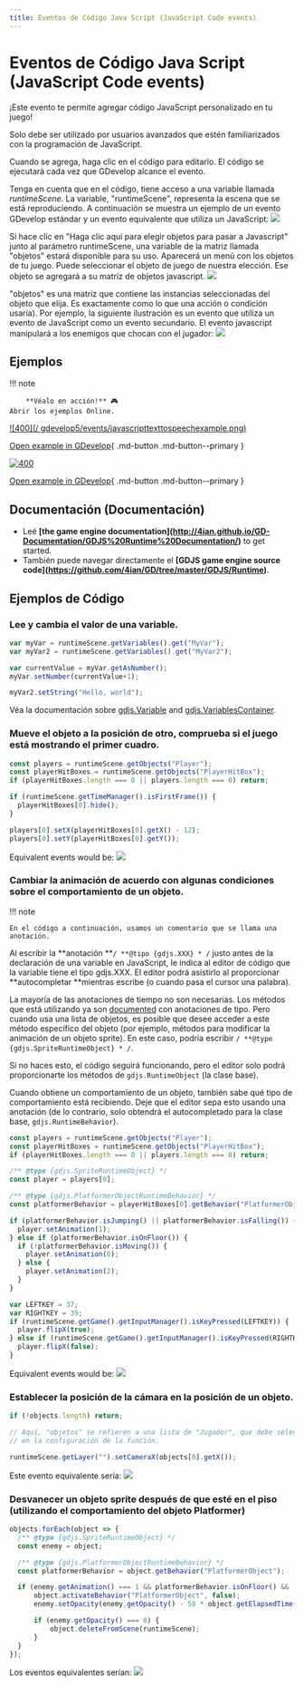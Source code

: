 ```yaml
---
title: Eventos de Código Java Script (JavaScript Code events)
---
```

# Eventos de Código Java Script (JavaScript Code events)

¡Este evento te permite agregar código JavaScript personalizado en tu juego!

Solo debe ser utilizado por usuarios avanzados que estén familiarizados con la programación de JavaScript.

Cuando se agrega, haga clic en el código para editarlo. El código se ejecutará cada vez que GDevelop alcance el evento.

Tenga en cuenta que en el código, tiene acceso a una variable llamada _runtimeScene_. La variable, "runtimeScene", representa la escena que se está reproduciendo. A continuación se muestra un ejemplo de un evento GDevelop estándar y un evento equivalente que utiliza un JavaScript: ![](/gdevelop5/events/javascript-code-example.png)

Si hace clic en "Haga clic aquí para elegir objetos para pasar a Javascript" junto al parámetro runtimeScene, una variable de la matriz llamada "objetos" estará disponible para su uso. Aparecerá un menú con los objetos de tu juego. Puede seleccionar el objeto de juego de nuestra elección. Ese objeto se agregará a su matriz de objetos javascript. ![](/gdevelop5/events/jsruntimeclickevent.png)

"objetos" es una matriz que contiene las instancias seleccionadas del objeto que elija. Es exactamente como lo que una acción o condición usaría). Por ejemplo, la siguiente ilustración es un evento que utiliza un evento de JavaScript como un evento secundario. El evento javascript manipulará a los enemigos que chocan con el jugador: ![](/gdevelop5/events/javascript-code-with-objects-example.png)

## Ejemplos

!!! note
    
        **Véalo en acción!** 🎮  
    Abrir los ejemplos Online.

[![400](/ gdevelop5/events/javascripttexttospeechexample.png)](https://editor.gdevelop.io/?project=example://text-to-speech)

[Open example in GDevelop](https://editor.gdevelop.io/?project=example://text-to-speech){ .md-button .md-button--primary }

[![400](/gdevelop5/events/platformerjavascriptblocksexample.png)](https://editor.gdevelop.io/?project=example://javascript-blocks-in-platformer)

[Open example in GDevelop](https://editor.gdevelop.io/?project=example://javascript-blocks-in-platformer){ .md-button .md-button--primary }

## Documentación (Documentación)

- Leé **\[the game engine documentation\](<http://4ian.github.io/GD-Documentation/GDJS%20Runtime%20Documentation/>)** to get started.
- También puede navegar directamente el **\[GDJS game engine source code\](<https://github.com/4ian/GD/tree/master/GDJS/Runtime>)**.

## Ejemplos de Código

### Lee y cambia el valor de una variable.

``` javascript
var myVar = runtimeScene.getVariables().get("MyVar");
var myVar2 = runtimeScene.getVariables().get("MyVar2");

var currentValue = myVar.getAsNumber();
myVar.setNumber(currentValue+1);

myVar2.setString("Hello, world");
```

Véa la documentación sobre [gdjs.Variable](http://4ian.github.io/GD-Documentation/GDJS%20Runtime%20Documentation/classes/gdjs.Variable.html) and [gdjs.VariablesContainer](http://4ian.github.io/GD-Documentation/GDJS%20Runtime%20Documentation/classes/gdjs.VariablesContainer.html).

### Mueve el objeto a la posición de otro, comprueba si el juego está mostrando el primer cuadro.

``` javascript
const players = runtimeScene.getObjects("Player");
const playerHitBoxes = runtimeScene.getObjects("PlayerHitBox");
if (playerHitBoxes.length === 0 || players.length === 0) return;

if (runtimeScene.getTimeManager().isFirstFrame()) {
  playerHitBoxes[0].hide();
}

players[0].setX(playerHitBoxes[0].getX() - 12);
players[0].setY(playerHitBoxes[0].getY());
```

Equivalent events would be: ![](/gdevelop5/events/hide-and-set-position-player-hitbox.png)

### Cambiar la animación de acuerdo con algunas condiciones sobre el comportamiento de un objeto.

!!! note

    En el código a continuación, usamos un comentario que se llama una anotación.

Al escribir la **anotación **`/ **@tipo {gdjs.XXX} * /` justo antes de la declaración de una variable en JavaScript, le indica al editor de código que la variable tiene el tipo gdjs.XXX. El editor podrá asistirlo al proporcionar **autocompletar **mientras escribe (o cuando pasa el cursor una palabra).

La mayoría de las anotaciones de tiempo no son necesarias. Los métodos que está utilizando ya son [documented](http://4ian.github.io/GD-Documentation/GDJS%20Runtime%20Documentation/) con anotaciones de tipo. Pero cuando usa una lista de objetos, es posible que desee acceder a este método específico del objeto (por ejemplo, métodos para modificar la animación de un objeto sprite). En este caso, podría escribir `/ **@type {gdjs.SpriteRuntimeObject} * /`.

Si no haces esto, el código seguirá funcionando, pero el editor solo podrá proporcionarte los métodos de `gdjs.RuntimeObject` (la clase base).

Cuando obtiene un comportamiento de un objeto, también sabe qué tipo de comportamiento está recibiendo. Deje que el editor sepa esto usando una anotación (de lo contrario, solo obtendrá el autocompletado para la clase base, `gdjs.RuntimeBehavior`).

``` javascript
const players = runtimeScene.getObjects("Player");
const playerHitBoxes = runtimeScene.getObjects("PlayerHitBox");
if (playerHitBoxes.length === 0 || players.length === 0) return;

/** @type {gdjs.SpriteRuntimeObject} */
const player = players[0];

/** @type {gdjs.PlatformerObjectRuntimeBehavior} */
const platformerBehavior = playerHitBoxes[0].getBehavior("PlatformerObject");

if (platformerBehavior.isJumping() || platformerBehavior.isFalling()) {
  player.setAnimation(1);
} else if (platformerBehavior.isOnFloor()) {
  if (!platformerBehavior.isMoving()) {
    player.setAnimation(0);
  } else {
    player.setAnimation(2);
  }
}

var LEFTKEY = 37;
var RIGHTKEY = 39;
if (runtimeScene.getGame().getInputManager().isKeyPressed(LEFTKEY)) {
  player.flipX(true);
} else if (runtimeScene.getGame().getInputManager().isKeyPressed(RIGHTKEY)) {
  player.flipX(false);
}
```

Equivalent events would be: ![](/gdevelop5/events/change-animation-according-to-behavior-conditions.png)

### Establecer la posición de la cámara en la posición de un objeto.

``` javascript
if (!objects.length) return; 

// Aquí, "objetos" se refieren a una lista de "Jugador", que debe seleccionarse
// en la configuración de la función.

runtimeScene.getLayer("").setCameraX(objects[0].getX());
```

Este evento equivalente sería: ![](/gdevelop5/events/set-camera-x-position-x.png)

### Desvanecer un objeto sprite después de que esté en el piso (utilizando el comportamiento del objeto Platformer)

``` javascript
objects.forEach(object => {
  /** @type {gdjs.SpriteRuntimeObject} */
  const enemy = object;

  /** @type {gdjs.PlatformerObjectRuntimeBehavior} */
  const platformerBehavior = object.getBehavior("PlatformerObject");

  if (enemy.getAnimation() === 1 && platformerBehavior.isOnFloor() && !platformerBehavior.isMoving()) {
      object.activateBehavior("PlatformerObject", false);
      enemy.setOpacity(enemy.getOpacity() - 50 * object.getElapsedTime(runtimeScene) / 1000);

      if (enemy.getOpacity() === 0) {
          object.deleteFromScene(runtimeScene);
      }
  }
});
```

Los eventos equivalentes serían: ![](/gdevelop5/events/fade-out-and-behavior.png)
